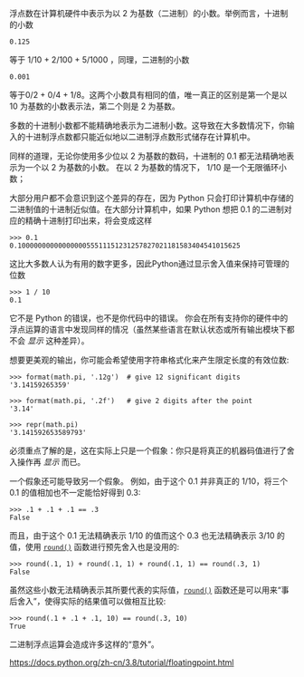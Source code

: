 浮点数在计算机硬件中表示为以 2 为基数（二进制）的小数。举例而言，十进制的小数

```
0.125
```

等于 1/10 + 2/100 + 5/1000 ，同理，二进制的小数

```
0.001
```

等于0/2 + 0/4 + 1/8。这两个小数具有相同的值，唯一真正的区别是第一个是以 10 为基数的小数表示法，第二个则是 2 为基数。



多数的十进制小数都不能精确地表示为二进制小数。这导致在大多数情况下，你输入的十进制浮点数都只能近似地以二进制浮点数形式储存在计算机中。

同样的道理，无论你使用多少位以 2 为基数的数码，十进制的 0.1 都无法精确地表示为一个以 2 为基数的小数。 在以 2 为基数的情况下， 1/10 是一个无限循环小数；

大部分用户都不会意识到这个差异的存在，因为 Python 只会打印计算机中存储的二进制值的十进制近似值。在大部分计算机中，如果 Python 想把 0.1 的二进制对应的精确十进制打印出来，将会变成这样

```
>>> 0.1
0.1000000000000000055511151231257827021181583404541015625
```

这比大多数人认为有用的数字更多，因此Python通过显示舍入值来保持可管理的位数

```
>>> 1 / 10
0.1
```

它不是 Python 的错误，也不是你代码中的错误。 你会在所有支持你的硬件中的浮点运算的语言中发现同样的情况（虽然某些语言在默认状态或所有输出模块下都不会 *显示* 这种差异）。

想要更美观的输出，你可能会希望使用字符串格式化来产生限定长度的有效位数:

```
>>> format(math.pi, '.12g')  # give 12 significant digits
'3.14159265359'

>>> format(math.pi, '.2f')   # give 2 digits after the point
'3.14'

>>> repr(math.pi)
'3.141592653589793'
```

必须重点了解的是，这在实际上只是一个假象：你只是将真正的机器码值进行了舍入操作再 *显示* 而已。

一个假象还可能导致另一个假象。 例如，由于这个 0.1 并非真正的 1/10，将三个 0.1 的值相加也不一定能恰好得到 0.3:

```
>>> .1 + .1 + .1 == .3
False
```

而且，由于这个 0.1 无法精确表示 1/10 的值而这个 0.3 也无法精确表示 3/10 的值，使用 [`round()`](https://docs.python.org/zh-cn/3.8/library/functions.html#round) 函数进行预先舍入也是没用的:

```
>>> round(.1, 1) + round(.1, 1) + round(.1, 1) == round(.3, 1)
False
```

虽然这些小数无法精确表示其所要代表的实际值，[`round()`](https://docs.python.org/zh-cn/3.8/library/functions.html#round) 函数还是可以用来“事后舍入”，使得实际的结果值可以做相互比较:

```
>>> round(.1 + .1 + .1, 10) == round(.3, 10)
True
```

二进制浮点运算会造成许多这样的“意外”。 



https://docs.python.org/zh-cn/3.8/tutorial/floatingpoint.html